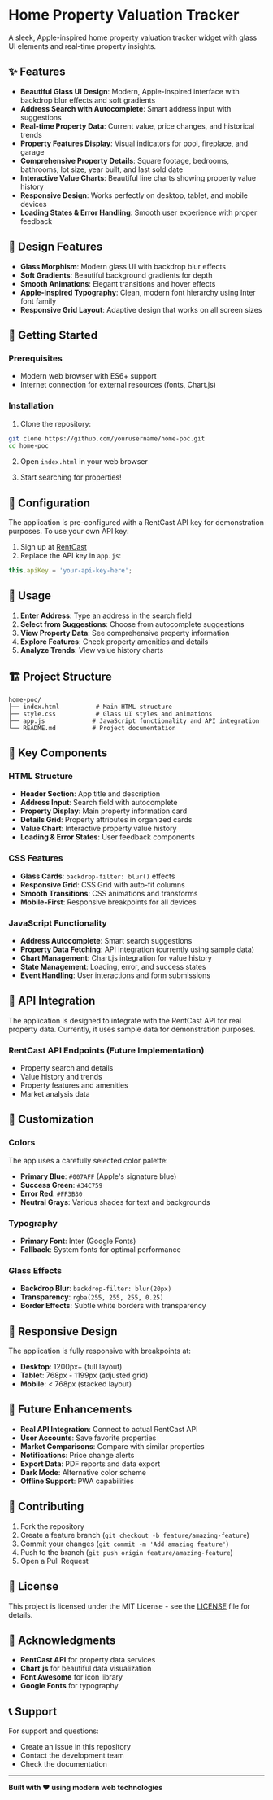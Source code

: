 # Home Property Valuation Tracker

A sleek, Apple-inspired home property valuation tracker widget with glass UI elements and real-time property insights.

## ✨ Features

- **Beautiful Glass UI Design**: Modern, Apple-inspired interface with backdrop blur effects and soft gradients
- **Address Search with Autocomplete**: Smart address input with suggestions
- **Real-time Property Data**: Current value, price changes, and historical trends
- **Property Features Display**: Visual indicators for pool, fireplace, and garage
- **Comprehensive Property Details**: Square footage, bedrooms, bathrooms, lot size, year built, and last sold date
- **Interactive Value Charts**: Beautiful line charts showing property value history
- **Responsive Design**: Works perfectly on desktop, tablet, and mobile devices
- **Loading States & Error Handling**: Smooth user experience with proper feedback

## 🎨 Design Features

- **Glass Morphism**: Modern glass UI with backdrop blur effects
- **Soft Gradients**: Beautiful background gradients for depth
- **Smooth Animations**: Elegant transitions and hover effects
- **Apple-inspired Typography**: Clean, modern font hierarchy using Inter font family
- **Responsive Grid Layout**: Adaptive design that works on all screen sizes

## 🚀 Getting Started

### Prerequisites

- Modern web browser with ES6+ support
- Internet connection for external resources (fonts, Chart.js)

### Installation

1. Clone the repository:
```bash
git clone https://github.com/yourusername/home-poc.git
cd home-poc
```

2. Open `index.html` in your web browser

3. Start searching for properties!

## 🔧 Configuration

The application is pre-configured with a RentCast API key for demonstration purposes. To use your own API key:

1. Sign up at [RentCast](https://rentcast.io/)
2. Replace the API key in `app.js`:
```javascript
this.apiKey = 'your-api-key-here';
```

## 📱 Usage

1. **Enter Address**: Type an address in the search field
2. **Select from Suggestions**: Choose from autocomplete suggestions
3. **View Property Data**: See comprehensive property information
4. **Explore Features**: Check property amenities and details
5. **Analyze Trends**: View value history charts

## 🏗️ Project Structure

```
home-poc/
├── index.html          # Main HTML structure
├── style.css           # Glass UI styles and animations
├── app.js             # JavaScript functionality and API integration
└── README.md          # Project documentation
```

## 🎯 Key Components

### HTML Structure
- **Header Section**: App title and description
- **Address Input**: Search field with autocomplete
- **Property Display**: Main property information card
- **Details Grid**: Property attributes in organized cards
- **Value Chart**: Interactive property value history
- **Loading & Error States**: User feedback components

### CSS Features
- **Glass Cards**: `backdrop-filter: blur()` effects
- **Responsive Grid**: CSS Grid with auto-fit columns
- **Smooth Transitions**: CSS animations and transforms
- **Mobile-First**: Responsive breakpoints for all devices

### JavaScript Functionality
- **Address Autocomplete**: Smart search suggestions
- **Property Data Fetching**: API integration (currently using sample data)
- **Chart Management**: Chart.js integration for value history
- **State Management**: Loading, error, and success states
- **Event Handling**: User interactions and form submissions

## 🔌 API Integration

The application is designed to integrate with the RentCast API for real property data. Currently, it uses sample data for demonstration purposes.

### RentCast API Endpoints (Future Implementation)
- Property search and details
- Value history and trends
- Property features and amenities
- Market analysis data

## 🎨 Customization

### Colors
The app uses a carefully selected color palette:
- **Primary Blue**: `#007AFF` (Apple's signature blue)
- **Success Green**: `#34C759`
- **Error Red**: `#FF3B30`
- **Neutral Grays**: Various shades for text and backgrounds

### Typography
- **Primary Font**: Inter (Google Fonts)
- **Fallback**: System fonts for optimal performance

### Glass Effects
- **Backdrop Blur**: `backdrop-filter: blur(20px)`
- **Transparency**: `rgba(255, 255, 255, 0.25)`
- **Border Effects**: Subtle white borders with transparency

## 📱 Responsive Design

The application is fully responsive with breakpoints at:
- **Desktop**: 1200px+ (full layout)
- **Tablet**: 768px - 1199px (adjusted grid)
- **Mobile**: < 768px (stacked layout)

## 🚀 Future Enhancements

- **Real API Integration**: Connect to actual RentCast API
- **User Accounts**: Save favorite properties
- **Market Comparisons**: Compare with similar properties
- **Notifications**: Price change alerts
- **Export Data**: PDF reports and data export
- **Dark Mode**: Alternative color scheme
- **Offline Support**: PWA capabilities

## 🤝 Contributing

1. Fork the repository
2. Create a feature branch (`git checkout -b feature/amazing-feature`)
3. Commit your changes (`git commit -m 'Add amazing feature'`)
4. Push to the branch (`git push origin feature/amazing-feature`)
5. Open a Pull Request

## 📄 License

This project is licensed under the MIT License - see the [LICENSE](LICENSE) file for details.

## 🙏 Acknowledgments

- **RentCast API** for property data services
- **Chart.js** for beautiful data visualization
- **Font Awesome** for icon library
- **Google Fonts** for typography

## 📞 Support

For support and questions:
- Create an issue in this repository
- Contact the development team
- Check the documentation

---

**Built with ❤️ using modern web technologies**
